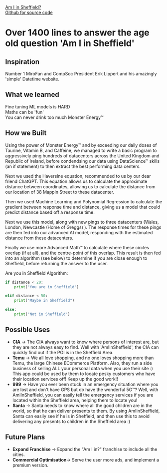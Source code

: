 [Am I in Sheffield?](http://amiinsheffield.biz)<br>
[Github for source code](https://github.com/OGD311/Triangulator)<br>

# Over 1400 lines to answer the age old question 'Am I in Sheffield'

## Inspiration
Number 1 MiroFan and CompSoc President Erik Lippert and his amazingly 'simple' Datetime website.

## What we learned
Fine tuning ML models is HARD<br>
Maths can be 'fun'<br>
You can never drink too much Monster Energy™<br>

## How we Built
Using the power of Monster Energy™ and by exceeding our daily doses of Taurine, Vitamin B, and Caffeine, we managed to write a basic program to aggressively ping hundreds of datacenters across the United Kingdom and Republic of Ireland, before condendsing our data using DataScience™ skills (an if statement) to then extract the best performing data centers.<br>

Next we used the Haversine equation, recommended to us by our dear friend ChatGPT. This equation allows us to calculate the approximate distance between coordinates, allowing us to calculate the distance from our location of 38 Mappin Street to these datacenter.<br>


Then we used Machine Learning and Polynomial Regression to calculate the gradient between response time and distance, giving us a model that could predict distance based off a response time.<br>

Next we use this model, along with new pings to three datacenters (Wales, London, Newcastle (Home of Greggs) ). The response times for these pings are then fed into our advanced AI model, responding with the estimated distance from these datacenters.<br>

Finally we use more Advanced Math™ to calculate where these circles overlap (if at all), and the centre-point of this overlap. This result is then fed into an algorithm (see below) to determine if you are close enough to Sheffield, before returning the answer to the user.<br>

Are you in Sheffield Algorithm:
``` python
if distance < 20:
    print("You are in Sheffield")

elif distance < 50:
    print("Maybe in Sheffield")

else:
    print("Not in Sheffield")
```
## Possible Uses
- **CIA** -> The CIA always want to know where persons of interest are, but they are not always easy to find. Well with 'AmIInSheffield', the CIA can quickly find out if the POI is in the Sheffield Area.
- **Temu** -> We all love shopping, and no one loves shopping more than Temu, the large Chinese ECommerce Platform. Also, they run a side business of selling ALL your personal data when you use their site :) This app could be used by them to locate pesky customers who have their location services off! Keep up the good work!!
- **999** -> Have you ever been stuck in an emergency situation where you are lost and don't have GPS but do have the wonderful 5G™? Well, with AmIInSheffield, you can easily tell the emergency services if you are located within the Sheffield area, helping them to locate you!
- **Santa** -> Santa needs to know where all the good children are in the world, so that he can deliver presents to them. By using AmIInSheffield, Santa can easily see if he is in Sheffield, and then use this to avoid delivering any presents to children in the Sheffield area :)

## Future Plans
- **Expand Franchise** -> Expand the "Am I in?" franchise to include all the cities.<br>
- **Commercial Optimisation**-> Serve the user more ads, and implement a premium version.<br>
